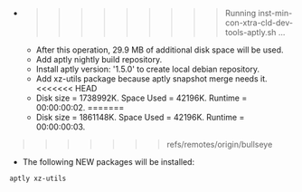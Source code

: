 * >>>>>>>>> Running inst-min-con-xtra-cld-dev-tools-aptly.sh ...
  * After this operation, 29.9 MB of additional disk space will be used.
  * Add aptly nightly build repository.
  * Install aptly version: '1.5.0' to create local debian repository.
  * Add xz-utils package because aptly snapshot merge needs it.
<<<<<<< HEAD
  * Disk size = 1738992K. Space Used = 42196K. Runtime = 00:00:00:02.
=======
  * Disk size = 1861148K. Space Used = 42196K. Runtime = 00:00:00:03.
>>>>>>> refs/remotes/origin/bullseye
  * The following NEW packages will be installed:
  ```bash
aptly xz-utils
  ```
